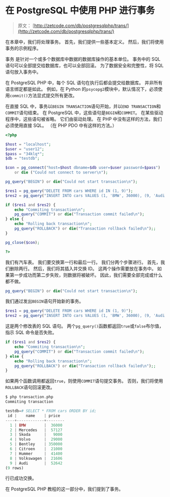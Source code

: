 # 在 PostgreSQL 中使用 PHP 进行事务

> 原文： [http://zetcode.com/db/postgresqlphp/trans/](http://zetcode.com/db/postgresqlphp/trans/)

在本章中，我们将处理事务。 首先，我们提供一些基本定义。 然后，我们将使用事务的示例程序。

事务 是针对一个或多个数据库中数据的数据库操作的基本单位。 事务中的 SQL 语句可以全部提交给数据库，也可以全部回滚。 为了数据安全和完整性，将 SQL 语句放入事务中。

在 PostgreSQL PHP 中，每个 SQL 语句在执行后都会提交给数据库。 并非所有语言绑定都是如此。 例如，在 Python 的`psycopg2`模块中，默认情况下，必须使用`commit()`方法显式提交所有更改。

在直接 SQL 中，事务以`BEGIN TRANSACTION`语句开始，并以`END TRANSACTION`和`COMMIT`语句结束。 在 PostgreSQL 中，这些语句是`BEGIN`和`COMMIT`。 在某些驱动程序中，这些语句被省略。 它们由驱动处理。 在 PHP 中没有这样的方法，我们必须使用直接 SQL。 （在 PHP PDO 中有这样的方法。）

```php
<?php 

$host = "localhost"; 
$user = "user12"; 
$pass = "34klq*"; 
$db = "testdb"; 

$con = pg_connect("host=$host dbname=$db user=$user password=$pass")
    or die ("Could not connect to server\n"); 

pg_query("BEGIN") or die("Could not start transaction\n");

$res1 = pg_query("DELETE FROM cars WHERE id IN (1, 9)");
$res2 = pg_query("INSERT INTO cars VALUES (1, 'BMW', 36000), (9, 'Audi', 52642)");

if ($res1 and $res2) {
    echo "Commiting transaction\n";
    pg_query("COMMIT") or die("Transaction commit failed\n");
} else {
    echo "Rolling back transaction\n";
    pg_query("ROLLBACK") or die("Transaction rollback failed\n");;
}

pg_close($con); 

?>

```

我们有汽车表。 我们要交换第一行和最后一行。 我们分两个步骤进行。 首先，我们删除两行。 然后，我们将其插入并交换 ID。 这两个操作需要放在事务中。 如果第一步成功而第二步失败，则数据将被破坏。 因此，我们需要全部完成或什么都不做。

```php
pg_query("BEGIN") or die("Could not start transaction\n");

```

我们通过发出`BEGIN`语句开始新的事务。

```php
$res1 = pg_query("DELETE FROM cars WHERE id IN (1, 9)");
$res2 = pg_query("INSERT INTO cars VALUES (1, 'BMW', 36000), (9, 'Audi', 52642)");

```

这是两个修改表的 SQL 语句。 两个`pg_query()`函数都返回`true`或`false`布尔值，指示 SQL 命令是否失败。

```php
if ($res1 and $res2) {
    echo "Commiting transaction\n";
    pg_query("COMMIT") or die("Transaction commit failed\n");
} else {
    echo "Rolling back transaction\n";
    pg_query("ROLLBACK") or die("Transaction rollback failed\n");;
}

```

如果两个函数调用都返回`true`，则使用`COMMIT`语句提交事务。 否则，我们将使用`ROLLBACK`语句回滚更改。

```php
$ php transaction.php
Commiting transaction

testdb=# SELECT * FROM cars ORDER BY id;
 id |    name    | price  
----+------------+--------
  1 | BMW        |  36000
  2 | Mercedes   |  57127
  3 | Skoda      |   9000
  4 | Volvo      |  29000
  5 | Bentley    | 350000
  6 | Citroen    |  21000
  7 | Hummer     |  41400
  8 | Volkswagen |  21606
  9 | Audi       |  52642
(9 rows)

```

行已成功交换。

在 PostgreSQL PHP 教程的这一部分中，我们提到了事务。